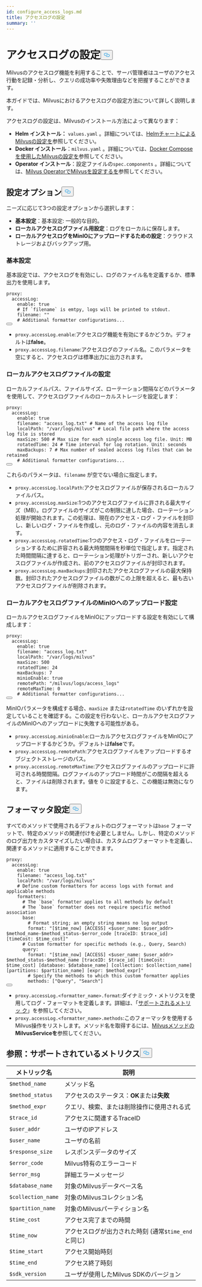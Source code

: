 ```yaml
---
id: configure_access_logs.md
title: アクセスログの設定
summary: ''
---
```

<h1 id="Configure-Access-Logs" class="common-anchor-header">アクセスログの設定<button data-href="#Configure-Access-Logs" class="anchor-icon" translate="no">
      <svg translate="no"
        aria-hidden="true"
        focusable="false"
        height="20"
        version="1.1"
        viewBox="0 0 16 16"
        width="16"
      >
        <path
          fill="#0092E4"
          fill-rule="evenodd"
          d="M4 9h1v1H4c-1.5 0-3-1.69-3-3.5S2.55 3 4 3h4c1.45 0 3 1.69 3 3.5 0 1.41-.91 2.72-2 3.25V8.59c.58-.45 1-1.27 1-2.09C10 5.22 8.98 4 8 4H4c-.98 0-2 1.22-2 2.5S3 9 4 9zm9-3h-1v1h1c1 0 2 1.22 2 2.5S13.98 12 13 12H9c-.98 0-2-1.22-2-2.5 0-.83.42-1.64 1-2.09V6.25c-1.09.53-2 1.84-2 3.25C6 11.31 7.55 13 9 13h4c1.45 0 3-1.69 3-3.5S14.5 6 13 6z"
        ></path>
      </svg>
    </button></h1><p>Milvusのアクセスログ機能を利用することで、サーバ管理者はユーザのアクセス行動を記録・分析し、クエリの成功率や失敗理由などを把握することができます。</p>
<p>本ガイドでは、Milvusにおけるアクセスログの設定方法について詳しく説明します。</p>
<p>アクセスログの設定は、Milvusのインストール方法によって異なります：</p>
<ul>
<li><strong>Helm インストール：</strong> <code translate="no">values.yaml</code> 。詳細については、<a href="/docs/ja/configure-helm.md">HelmチャートによるMilvusの設定を</a>参照してください。</li>
<li><strong>Docker インストール</strong>：<code translate="no">milvus.yaml</code> 。詳細については、<a href="/docs/ja/configure-docker.md">Docker Composeを使用したMilvusの設定を</a>参照してください。</li>
<li><strong>Operator インストール</strong>：設定ファイルの<code translate="no">spec.components</code> 。詳細については、<a href="/docs/ja/configure_operator.md">Milvus OperatorでMilvusを設定するを</a>参照してください。</li>
</ul>
<h2 id="Configuration-options" class="common-anchor-header">設定オプション<button data-href="#Configuration-options" class="anchor-icon" translate="no">
      <svg translate="no"
        aria-hidden="true"
        focusable="false"
        height="20"
        version="1.1"
        viewBox="0 0 16 16"
        width="16"
      >
        <path
          fill="#0092E4"
          fill-rule="evenodd"
          d="M4 9h1v1H4c-1.5 0-3-1.69-3-3.5S2.55 3 4 3h4c1.45 0 3 1.69 3 3.5 0 1.41-.91 2.72-2 3.25V8.59c.58-.45 1-1.27 1-2.09C10 5.22 8.98 4 8 4H4c-.98 0-2 1.22-2 2.5S3 9 4 9zm9-3h-1v1h1c1 0 2 1.22 2 2.5S13.98 12 13 12H9c-.98 0-2-1.22-2-2.5 0-.83.42-1.64 1-2.09V6.25c-1.09.53-2 1.84-2 3.25C6 11.31 7.55 13 9 13h4c1.45 0 3-1.69 3-3.5S14.5 6 13 6z"
        ></path>
      </svg>
    </button></h2><p>ニーズに応じて3つの設定オプションから選択します：</p>
<ul>
<li><strong>基本設定</strong>：基本設定: 一般的な目的。</li>
<li><strong>ローカルアクセスログファイル用設定</strong>：ログをローカルに保存します。</li>
<li><strong>ローカルアクセスログをMinIOにアップロードするための設定</strong>：クラウドストレージおよびバックアップ用。</li>
</ul>
<h3 id="Base-config" class="common-anchor-header">基本設定</h3><p>基本設定では、アクセスログを有効にし、ログのファイル名を定義するか、標準出力を使用します。</p>
<pre><code translate="no" class="language-yaml">proxy:
  accessLog:
    <span class="hljs-built_in">enable</span>: <span class="hljs-literal">true</span>
    <span class="hljs-comment"># If `filename` is emtpy, logs will be printed to stdout.</span>
    filename: <span class="hljs-string">&quot;&quot;</span>
    <span class="hljs-comment"># Additional formatter configurations...</span>
<button class="copy-code-btn"></button></code></pre>
<ul>
<li><code translate="no">proxy.accessLog.enable</code>:アクセスログ機能を有効にするかどうか。デフォルトは<strong>false</strong>。</li>
<li><code translate="no">proxy.accessLog.filename</code>:アクセスログのファイル名。このパラメータを空にすると、アクセスログは標準出力に出力されます。</li>
</ul>
<h3 id="Config-for-local-access-log-files" class="common-anchor-header">ローカルアクセスログファイルの設定</h3><p>ローカルファイルパス、ファイルサイズ、ローテーション間隔などのパラメータを使用して、アクセスログファイルのローカルストレージを設定します：</p>
<pre><code translate="no" class="language-yaml">proxy:
  accessLog:
    enable: true
    filename: <span class="hljs-string">&quot;access_log.txt&quot;</span> <span class="hljs-comment"># Name of the access log file</span>
    localPath: <span class="hljs-string">&quot;/var/logs/milvus&quot;</span> <span class="hljs-comment"># Local file path where the access log file is stored</span>
    maxSize: <span class="hljs-number">500</span> <span class="hljs-comment"># Max size for each single access log file. Unit: MB</span>
    rotatedTime: <span class="hljs-number">24</span> <span class="hljs-comment"># Time interval for log rotation. Unit: seconds</span>
    maxBackups: <span class="hljs-number">7</span> <span class="hljs-comment"># Max number of sealed access log files that can be retained</span>
    <span class="hljs-comment"># Additional formatter configurations...</span>
<button class="copy-code-btn"></button></code></pre>
<p>これらのパラメータは、<code translate="no">filename</code> が空でない場合に指定します。</p>
<ul>
<li><code translate="no">proxy.accessLog.localPath</code>:アクセスログファイルが保存されるローカルファイルパス。</li>
<li><code translate="no">proxy.accessLog.maxSize</code>:1つのアクセスログファイルに許される最大サイズ（MB）。ログファイルのサイズがこの制限に達した場合、ローテーション処理が開始されます。この処理は、現在のアクセス・ログ・ファイルを封印し、新しいログ・ファイルを作成し、元のログ・ファイルの内容を消去します。</li>
<li><code translate="no">proxy.accessLog.rotatedTime</code>:1つのアクセス・ログ・ファイルをローテーションするために許容される最大時間間隔を秒単位で指定します。指定された時間間隔に達すると、ローテーション処理がトリガーされ、新しいアクセスログファイルが作成され、前のアクセスログファイルが封印されます。</li>
<li><code translate="no">proxy.accessLog.maxBackups</code>:封印されたアクセスログファイルの最大保持数。封印されたアクセスログファイルの数がこの上限を超えると、最も古いアクセスログファイルが削除されます。</li>
</ul>
<h3 id="Config-for-uploading-local-access-log-files-to-MinIO" class="common-anchor-header">ローカルアクセスログファイルのMinIOへのアップロード設定</h3><p>ローカルアクセスログファイルをMinIOにアップロードする設定を有効にして構成します：</p>
<pre><code translate="no" class="language-yaml">proxy:
  accessLog:
    <span class="hljs-built_in">enable</span>: <span class="hljs-literal">true</span>
    filename: <span class="hljs-string">&quot;access_log.txt&quot;</span>
    localPath: <span class="hljs-string">&quot;/var/logs/milvus&quot;</span>
    maxSize: 500
    rotatedTime: 24 
    maxBackups: 7
    minioEnable: <span class="hljs-literal">true</span>
    remotePath: <span class="hljs-string">&quot;/milvus/logs/access_logs&quot;</span>
    remoteMaxTime: 0
    <span class="hljs-comment"># Additional formatter configurations...</span>
<button class="copy-code-btn"></button></code></pre>
<p>MinIOパラメータを構成する場合、<code translate="no">maxSize</code> または<code translate="no">rotatedTime</code> のいずれかを設定していることを確認する。この設定を行わないと、ローカルアクセスログファイルのMinIOへのアップロードに失敗する可能性がある。</p>
<ul>
<li><code translate="no">proxy.accessLog.minioEnable</code>:ローカルアクセスログファイルをMinIOにアップロードするかどうか。デフォルトは<strong>false</strong>です。</li>
<li><code translate="no">proxy.accessLog.remotePath</code>:アクセスログファイルをアップロードするオブジェクトストレージのパス。</li>
<li><code translate="no">proxy.accessLog.remoteMaxTime</code>:アクセスログファイルのアップロードに許可される時間間隔。ログファイルのアップロード時間がこの間隔を超えると、ファイルは削除されます。値を 0 に設定すると、この機能は無効になります。</li>
</ul>
<h2 id="Formatter-config" class="common-anchor-header">フォーマッタ設定<button data-href="#Formatter-config" class="anchor-icon" translate="no">
      <svg translate="no"
        aria-hidden="true"
        focusable="false"
        height="20"
        version="1.1"
        viewBox="0 0 16 16"
        width="16"
      >
        <path
          fill="#0092E4"
          fill-rule="evenodd"
          d="M4 9h1v1H4c-1.5 0-3-1.69-3-3.5S2.55 3 4 3h4c1.45 0 3 1.69 3 3.5 0 1.41-.91 2.72-2 3.25V8.59c.58-.45 1-1.27 1-2.09C10 5.22 8.98 4 8 4H4c-.98 0-2 1.22-2 2.5S3 9 4 9zm9-3h-1v1h1c1 0 2 1.22 2 2.5S13.98 12 13 12H9c-.98 0-2-1.22-2-2.5 0-.83.42-1.64 1-2.09V6.25c-1.09.53-2 1.84-2 3.25C6 11.31 7.55 13 9 13h4c1.45 0 3-1.69 3-3.5S14.5 6 13 6z"
        ></path>
      </svg>
    </button></h2><p>すべてのメソッドで使用されるデフォルトのログフォーマットは<code translate="no">base</code> フォーマットで、特定のメソッドの関連付けを必要としません。しかし、特定のメソッドのログ出力をカスタマイズしたい場合は、カスタムログフォーマットを定義し、関連するメソッドに適用することができます。</p>
<pre><code translate="no" class="language-yaml">proxy:
  accessLog:
    <span class="hljs-built_in">enable</span>: <span class="hljs-literal">true</span>
    filename: <span class="hljs-string">&quot;access_log.txt&quot;</span>
    localPath: <span class="hljs-string">&quot;/var/logs/milvus&quot;</span>
    <span class="hljs-comment"># Define custom formatters for access logs with format and applicable methods</span>
    formatters:
      <span class="hljs-comment"># The `base` formatter applies to all methods by default</span>
      <span class="hljs-comment"># The `base` formatter does not require specific method association</span>
      base: 
        <span class="hljs-comment"># Format string; an empty string means no log output</span>
        format: <span class="hljs-string">&quot;[<span class="hljs-variable">$time_now</span>] [ACCESS] &lt;<span class="hljs-variable">$user_name</span>: <span class="hljs-variable">$user_addr</span>&gt; <span class="hljs-variable">$method_name</span>-<span class="hljs-variable">$method_status</span>-<span class="hljs-variable">$error_code</span> [traceID: <span class="hljs-variable">$trace_id</span>] [timeCost: <span class="hljs-variable">$time_cost</span>]&quot;</span>
      <span class="hljs-comment"># Custom formatter for specific methods (e.g., Query, Search)</span>
      query: 
        format: <span class="hljs-string">&quot;[<span class="hljs-variable">$time_now</span>] [ACCESS] &lt;<span class="hljs-variable">$user_name</span>: <span class="hljs-variable">$user_addr</span>&gt; <span class="hljs-variable">$method_status</span>-<span class="hljs-variable">$method_name</span> [traceID: <span class="hljs-variable">$trace_id</span>] [timeCost: <span class="hljs-variable">$time_cost</span>] [database: <span class="hljs-variable">$database_name</span>] [collection: <span class="hljs-variable">$collection_name</span>] [partitions: <span class="hljs-variable">$partition_name</span>] [expr: <span class="hljs-variable">$method_expr</span>]&quot;</span>
        <span class="hljs-comment"># Specify the methods to which this custom formatter applies</span>
        methods: [<span class="hljs-string">&quot;Query&quot;</span>, <span class="hljs-string">&quot;Search&quot;</span>]
<button class="copy-code-btn"></button></code></pre>
<ul>
<li><code translate="no">proxy.accessLog.&lt;formatter_name&gt;.format</code>:ダイナミック・メトリクスを使用してログ・フォーマットを定義します。詳細は、「<a href="#reference-supported-metrics">サポートされるメトリッ ク</a>」を参照してください。</li>
<li><code translate="no">proxy.accessLog.&lt;formatter_name&gt;.methods</code>:このフォーマッタを使用するMilvus操作をリストします。メソッド名を取得するには、<a href="https://github.com/milvus-io/milvus-proto/blob/master/proto/milvus.proto">Milvusメソッドの</a> <strong>MilvusServiceを</strong>参照してください。</li>
</ul>
<h2 id="Reference-Supported-metrics" class="common-anchor-header">参照：サポートされているメトリクス<button data-href="#Reference-Supported-metrics" class="anchor-icon" translate="no">
      <svg translate="no"
        aria-hidden="true"
        focusable="false"
        height="20"
        version="1.1"
        viewBox="0 0 16 16"
        width="16"
      >
        <path
          fill="#0092E4"
          fill-rule="evenodd"
          d="M4 9h1v1H4c-1.5 0-3-1.69-3-3.5S2.55 3 4 3h4c1.45 0 3 1.69 3 3.5 0 1.41-.91 2.72-2 3.25V8.59c.58-.45 1-1.27 1-2.09C10 5.22 8.98 4 8 4H4c-.98 0-2 1.22-2 2.5S3 9 4 9zm9-3h-1v1h1c1 0 2 1.22 2 2.5S13.98 12 13 12H9c-.98 0-2-1.22-2-2.5 0-.83.42-1.64 1-2.09V6.25c-1.09.53-2 1.84-2 3.25C6 11.31 7.55 13 9 13h4c1.45 0 3-1.69 3-3.5S14.5 6 13 6z"
        ></path>
      </svg>
    </button></h2><table>
<thead>
<tr><th>メトリック名</th><th>説明</th></tr>
</thead>
<tbody>
<tr><td><code translate="no">$method_name</code></td><td>メソッド名</td></tr>
<tr><td><code translate="no">$method_status</code></td><td>アクセスのステータス：<strong>OK</strong>または<strong>失敗</strong></td></tr>
<tr><td><code translate="no">$method_expr</code></td><td>クエリ、検索、または削除操作に使用される式</td></tr>
<tr><td><code translate="no">$trace_id</code></td><td>アクセスに関連するTraceID</td></tr>
<tr><td><code translate="no">$user_addr</code></td><td>ユーザのIPアドレス</td></tr>
<tr><td><code translate="no">$user_name</code></td><td>ユーザの名前</td></tr>
<tr><td><code translate="no">$response_size</code></td><td>レスポンスデータのサイズ</td></tr>
<tr><td><code translate="no">$error_code</code></td><td>Milvus特有のエラーコード</td></tr>
<tr><td><code translate="no">$error_msg</code></td><td>詳細エラーメッセージ</td></tr>
<tr><td><code translate="no">$database_name</code></td><td>対象のMilvusデータベース名</td></tr>
<tr><td><code translate="no">$collection_name</code></td><td>対象のMilvusコレクション名</td></tr>
<tr><td><code translate="no">$partition_name</code></td><td>対象のMilvusパーティション名</td></tr>
<tr><td><code translate="no">$time_cost</code></td><td>アクセス完了までの時間</td></tr>
<tr><td><code translate="no">$time_now</code></td><td>アクセスログが出力された時刻 (通常<code translate="no">$time_end</code> と同じ)</td></tr>
<tr><td><code translate="no">$time_start</code></td><td>アクセス開始時刻</td></tr>
<tr><td><code translate="no">$time_end</code></td><td>アクセス終了時刻</td></tr>
<tr><td><code translate="no">$sdk_version</code></td><td>ユーザが使用したMilvus SDKのバージョン</td></tr>
</tbody>
</table>
